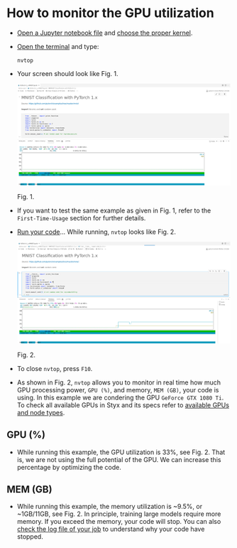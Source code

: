 # How to monitor the GPU utilization

- [Open a Jupyter notebook file](../code-server-file-open/code-server-file-open.md) and [choose the proper kernel](../code-server-jupyter-kernel/code-server-jupyter-kernel.md).
    
- [Open the terminal](../code-server-terminal/code-server-terminal.md) and type:
    
    ```
    nvtop
    ```
    
- Your screen should look like Fig. 1.
    
    ![nvtop-1.png](images/nvtop-1.png)
    
    Fig. 1.
    
- If you want to test the same example as given in Fig. 1, refer to the `First-Time-Usage` section for further details.
    
- [Run your code](../code-server-run/code-server-run.md)... While running, `nvtop` looks like Fig. 2.
    
    ![nvtop-2.png](images/nvtop-2.png)

    Fig. 2. 
    
- To close `nvtop`, press `F10`.
    
- As shown in Fig. 2, `nvtop` allows you to monitor in real time how much GPU processing power, `GPU (%)`, and memory, `MEM (GB)`, your code is using. In this example we are condering the GPU `GeForce GTX 1080 Ti`. To check all available GPUs in Styx and its specs refer to [available GPUs and node types](../../System/cluster/cluster.md).
## GPU (%)
- While running this example, the GPU utilization is 33%, see Fig. 2. That is, we are not using the full potential of the GPU. We can increase this percentage by optimizing the code. 

## MEM (GB)
- While running this example, the memory utilization is ~9.5%, or ~1GB/11GB, see Fig. 2. In principle, training large models require more memory. If you exceed the memory, your code will stop. You can also [check the log file of your job](../log-file/log-file.md) to understand why your code have stopped.

